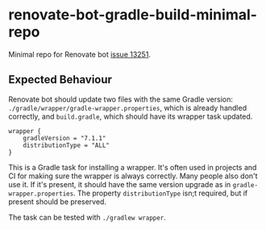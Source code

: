 # renovate-bot-gradle-build-minimal-repo
Minimal repo for Renovate bot [issue 13251](https://github.com/renovatebot/renovate/issues/13251).

## Expected Behaviour

Renovate bot should update two files with the same Gradle version:
`./gradle/wrapper/gradle-wrapper.properties`, which is already handled correctly, and `build.gradle`, which should have its wrapper task updated.

```
wrapper {
    gradleVersion = "7.1.1"
    distributionType = "ALL"
}
```

This is a Gradle task for installing a wrapper.
It's often used in projects and CI for making sure the wrapper is always correctly.
Many people also don't use it.
If it's present, it should have the same version upgrade as in `gradle-wrapper.properties`.
The property `distributionType` isn;t required, but if present should be preserved.

The task can be tested with `./gradlew wrapper`.
